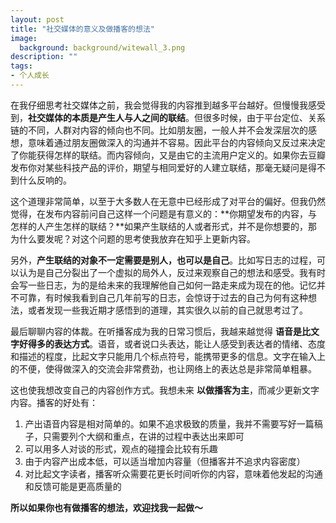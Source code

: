 ```yaml
---
layout: post
title: "社交媒体的意义及做播客的想法"
image:
  background: background/witewall_3.png
description: ""
tags:
- 个人成长
---
```


在我仔细思考社交媒体之前，我会觉得我的内容推到越多平台越好。但慢慢我感受到，**社交媒体的本质是产生人与人之间的联结**。但很多时候，由于平台定位、关系链的不同，人群对内容的倾向也不同。比如朋友圈，一般人并不会发深层次的感想，意味着通过朋友圈做深入的沟通并不容易。因此平台的内容倾向又反过来决定了你能获得怎样的联结。而内容倾向，又是由它的主流用户定义的。如果你去豆瓣发布你对某些科技产品的评价，期望与相同爱好的人建立联结，那毫无疑问是得不到什么反响的。

<!--more-->

这个道理非常简单，以至于大多数人在无意中已经形成了对平台的偏好。但我仍然觉得，在发布内容前问自己这样一个问题是有意义的：**你期望发布的内容，与怎样的人产生怎样的联结？**如果产生联结的人或者形式，并不是你想要的，那为什么要发呢？对这个问题的思考使我放弃在知乎上更新内容。

另外，**产生联结的对象不一定需要是别人，也可以是自己**。比如写日志的过程，可以认为是自己分裂出了一个虚拟的局外人，反过来观察自己的想法和感受。我有时会写一些日志，为的是给未来的我理解他自己如何一路走来成为现在的他。记忆并不可靠，有时候我看到自己几年前写的日志，会惊讶于过去的自己为何有这种想法，或者发现一些我近期才感悟到的道理，其实很久以前的自己就思考过了。

最后聊聊内容的体裁。在听播客成为我的日常习惯后，我越来越觉得 **语音是比文字好得多的表达方式**。语音，或者说口头表达，能让人感受到表达者的情绪、态度和描述的程度，比起文字只能用几个标点符号，能携带更多的信息。文字在输入上的不便，使得做深入的交流会非常费劲，也让网络上的表达总是非常简单粗暴。

这也使我想改变自己的内容创作方式。我想未来 **以做播客为主**，而减少更新文字内容。播客的好处有：

1. 产出语音内容是相对简单的。如果不追求极致的质量，我并不需要写好一篇稿子，只需要列个大纲和重点，在讲的过程中表达出来即可
2. 可以用多人对谈的形式，观点的碰撞会比较有乐趣
3. 由于内容产出成本低，可以适当增加内容量（但播客并不追求内容密度）
4. 对比起文字读者，播客听众需要花更长时间听你的内容，意味着他发起的沟通和反馈可能是更高质量的

**所以如果你也有做播客的想法，欢迎找我一起做～**
